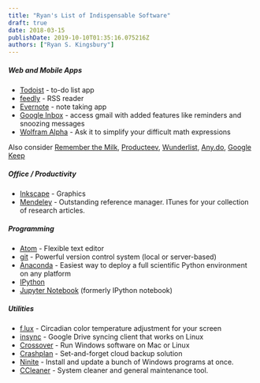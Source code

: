 ```yaml
---
title: "Ryan's List of Indispensable Software"
draft: true
date: 2018-03-15
publishDate: 2019-10-10T01:35:16.075216Z
authors: ["Ryan S. Kingsbury"]
---
```


##### Web and Mobile Apps

 - [Todoist](https://en.todoist.com/overview) - to-do list app
 - [feedly](https://feedly.com/) - RSS reader
 - [Evernote](http://www.evernote.com) - note taking app
 - [Google Inbox](http://www.inbox.google.com) - access gmail with added features like reminders and snoozing messages
 - [Wolfram Alpha](http://www.wolframalpha.com/) - Ask it to simplify your difficult math expressions

Also consider [Remember the Milk](https://www.rememberthemilk.com/tour/), [Producteev](https://producteev.com/), [Wunderlist](https://www.wunderlist.com/), [Any.do](http://www.any.do/), [Google Keep](https://keep.google.com/)

##### Office / Productivity
 - <i class="fa fa-windows" aria-hidden="true"></i> <i class="fa fa-apple" aria-hidden="true"></i> <i class="fa fa-linux" aria-hidden="true"></i> [Inkscape](https://inkscape.org/) - Graphics
 - <i class="fa fa-windows" aria-hidden="true"></i> <i class="fa fa-apple" aria-hidden="true"></i> <i class="fa fa-linux" aria-hidden="true"></i> <i class="fa fa-android" aria-hidden="true"></i> [Mendeley](https://www.mendeley.com/) - Outstanding reference manager. ITunes for your collection of research articles.

##### Programming

 - <i class="fa fa-windows" aria-hidden="true"></i> <i class="fa fa-apple" aria-hidden="true"></i> <i class="fa fa-linux" aria-hidden="true"></i> [Atom](http://www.atom.io) - Flexible text editor
 - <i class="fa fa-windows" aria-hidden="true"></i> <i class="fa fa-apple" aria-hidden="true"></i> <i class="fa fa-linux" aria-hidden="true"></i> [git](https://git-scm.com/) - Powerful version  control system (local or server-based)
 - <i class="fa fa-windows" aria-hidden="true"></i> <i class="fa fa-apple" aria-hidden="true"></i> <i class="fa fa-linux" aria-hidden="true"></i> [Anaconda](https://www.continuum.io/why-anaconda) - Easiest way to deploy a full scientific Python environment on any platform
 - <i class="fa fa-windows" aria-hidden="true"></i> <i class="fa fa-apple" aria-hidden="true"></i> <i class="fa fa-linux" aria-hidden="true"></i> [IPython](https://ipython.org/)
 - <i class="fa fa-windows" aria-hidden="true"></i> <i class="fa fa-apple" aria-hidden="true"></i> <i class="fa fa-linux" aria-hidden="true"></i> [Jupyter Notebook](http://jupyter.org/) (formerly IPython notebook)

##### Utilities
 
 - <i class="fa fa-windows" aria-hidden="true"></i> <i class="fa fa-apple" aria-hidden="true"></i> <i class="fa fa-linux" aria-hidden="true"></i> <i class="fa fa-android" aria-hidden="true"></i> [f.lux](https://justgetflux.com/) - Circadian color temperature adjustment for your screen
 - <i class="fa fa-windows" aria-hidden="true"></i> <i class="fa fa-apple" aria-hidden="true"></i> <i class="fa fa-linux" aria-hidden="true"></i> [insync](https://www.insynchq.com/) - Google Drive syncing client that works on Linux
 - <i class="fa fa-apple" aria-hidden="true"></i> <i class="fa fa-linux" aria-hidden="true"></i>[Crossover](https://www.codeweavers.com/) - Run Windows software on Mac or Linux
 - <i class="fa fa-windows" aria-hidden="true"></i> <i class="fa fa-apple" aria-hidden="true"></i> <i class="fa fa-linux" aria-hidden="true"></i> [Crashplan](https://www.crashplan.com/en-us/) - Set-and-forget cloud backup solution
 - <i class="fa fa-windows" aria-hidden="true"></i> [Ninite](https://ninite.com/) - Install and update a bunch of Windows programs at once. 
 - <i class="fa fa-windows" aria-hidden="true"></i> <i class="fa fa-apple" aria-hidden="true"></i> <i class="fa fa-android" aria-hidden="true"></i> [CCleaner](https://www.piriform.com/ccleaner) - System cleaner and general maintenance tool.
